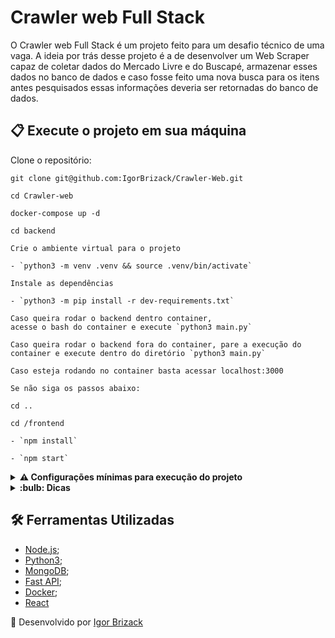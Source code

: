 # Crawler web Full Stack

O Crawler web Full Stack é um projeto feito para um desafio técnico de uma vaga. A ideia por trás desse projeto é a de desenvolver um Web Scraper capaz de coletar dados do Mercado Livre e do Buscapé, armazenar esses dados no banco de dados e caso fosse feito uma nova busca para os itens antes pesquisados essas informações deveria ser retornadas do banco de dados.

## 📋 Execute o projeto em sua máquina

Clone o repositório:

```
git clone git@github.com:IgorBrizack/Crawler-Web.git

cd Crawler-web

docker-compose up -d

cd backend

Crie o ambiente virtual para o projeto

- `python3 -m venv .venv && source .venv/bin/activate`

Instale as dependências

- `python3 -m pip install -r dev-requirements.txt`

Caso queira rodar o backend dentro container, 
acesse o bash do container e execute `python3 main.py`

Caso queira rodar o backend fora do container, pare a execução do 
container e execute dentro do diretório `python3 main.py`

Caso esteja rodando no container basta acessar localhost:3000

Se não siga os passos abaixo:

cd .. 

cd /frontend

- `npm install`

- `npm start`
```
<details>
<summary><strong> ⚠️ Configurações mínimas para execução do projeto</strong></summary><br />

Na sua máquina você deve ter:

 - Sistema Operacional Distribuição Unix
 - Docker
 - Docker-compose

Caso não possua o docker e opte por rodar direto na sua máquina:

 - Deve possuir o MongoDB, Node.JS, Python3 instalando na máquina.

</details>

<details>
<summary><strong> :bulb: Dicas</strong></summary><br />

 - A aplicação pode demorar um pouco de responder caso seja acessado ao endpoit do deploy.

 1º motivo: A raspagem de dados e armazenamento podem demorar devido a distância dos servidores e execução da chamada da API.

 2º motivo: O container que hospeda o backend pode estar em standby, ele irá ativar novamente após a primeira chamada.

 Acesso a aplicação:
 - https://crawler-web-frontend.vercel.app/

</details>

## 🛠️ Ferramentas Utilizadas

- [Node.js](https://nodejs.org/en/);
- [Python3](https://www.python.org/);
- [MongoDB](https://www.mongodb.com/);
- [Fast API](https://fastapi.tiangolo.com/);
- [Docker](https://www.docker.com/);
- [React](https://pt-br.reactjs.org/)

:beginner: Desenvolvido por [Igor Brizack](https://www.linkedin.com/in/igor-brizack/) 

